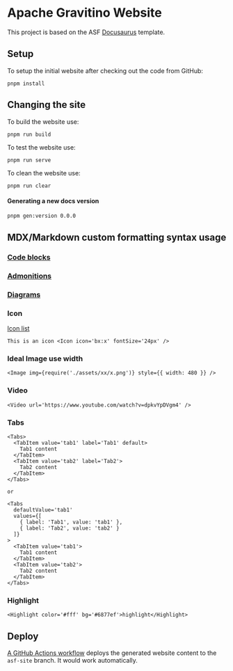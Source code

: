 # Apache Gravitino Website 

This project is based on the ASF [Docusaurus](https://docusaurus.io/) template.

## Setup

To setup the initial website after checking out the code from GitHub:
```
pnpm install
```

## Changing the site

To build the website use:
```
pnpm run build
```

To test the website use:
```
pnpm run serve
```

To clean the website use:
```
pnpm run clear
```

#### Generating a new docs version

```sh
pnpm gen:version 0.0.0
```


## MDX/Markdown custom formatting syntax usage

### [Code blocks](https://docusaurus.io/docs/markdown-features/code-blocks)

### [Admonitions](https://docusaurus.io/docs/markdown-features/admonitions)

### [Diagrams](https://docusaurus.io/docs/markdown-features/diagrams)

### Icon

[Icon list](https://icon-sets.iconify.design/)

```MDX
This is an icon <Icon icon='bx:x' fontSize='24px' />
```

### Ideal Image use width

```MDX
<Image img={require('./assets/xx/x.png')} style={{ width: 480 }} />
```

### Video

```MDX
<Video url='https://www.youtube.com/watch?v=dpkvYpDVgm4' />
```

### Tabs

```MDX
<Tabs>
  <TabItem value='tab1' label='Tab1' default>
    Tab1 content
  </TabItem>
  <TabItem value='tab2' label='Tab2'>
    Tab2 content
  </TabItem>
</Tabs>

or

<Tabs
  defaultValue='tab1'
  values={[
    { label: 'Tab1', value: 'tab1' },
    { label: 'Tab2', value: 'tab2' }
  ]}
>
  <TabItem value='tab1'>
    Tab1 content
  </TabItem>
  <TabItem value='tab2'>
    Tab2 content
  </TabItem>
</Tabs>
```

### Highlight

```MDX
<Highlight color='#fff' bg='#6877ef'>highlight</Highlight>
```

## Deploy

[A GitHub Actions workflow](.github/workflows/deploy.yml) deploys the generated website content to the `asf-site` branch. It would work automatically.
